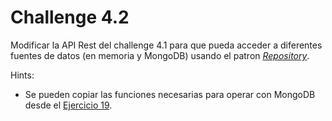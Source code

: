 # Challenge 4.2

Modificar la API Rest del challenge 4.1 para que pueda acceder a
diferentes fuentes de datos (en memoria y MongoDB) usando el patron
*[Repository](https://medium.com/@pererikbergman/repository-design-pattern-e28c0f3e4a30)*.

Hints:

- Se pueden copiar las funciones necesarias para operar con MongoDB
  desde el [Ejercicio
  19](https://github.com/rfinochi/golang-workshop-src/tree/master/19-dbaccess).
